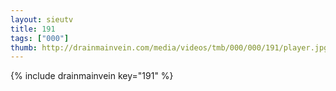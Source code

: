 ```yaml
--- 
layout: sieutv
title: 191
tags: ["000"]
thumb: http://drainmainvein.com/media/videos/tmb/000/000/191/player.jpg
---
```

{% include drainmainvein key="191" %} 
